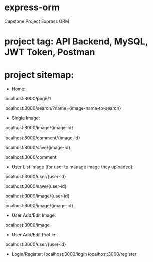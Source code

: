 # express-orm
Capstone Project Express ORM

# project tag: API Backend, MySQL, JWT Token, Postman
# project sitemap:

- Home: 
<!-- GET all image with pagination:  -->
localhost:3000/page/1
<!-- GET image by name (for searching) -->
localhost:3000/search/?name={image-name-to-search}

- Single Image:
<!--GET single image/author information by image id -->
localhost:3000/image/{image-id}
<!-- GET comment by image id -->
localhost:3000/comment/{image-id}
<!-- GET save image in user save list by image id -->
localhost:3000/save/{image-id}
<!-- POST user commnet in single image -->
localhost:3000/comment

- User List Image (for user to manage image they uploaded):
<!-- GET user information -->
localhost:3000/user/{user-id}
<!-- GET image saved by user -->
localhost:3000/save/{user-id}
<!-- GET image created by user -->
localhost:3000/image/{user-id}
<!-- DELETE image created by user -->
localhost:3000/image/{image-id}


- User Add/Edit Image:
<!-- POST add image by user -->
localhost:3000/image

- User Add/Edit Profile:
<!-- PUT edit user profile -->
localhost:3000/user/{user-id}

- Login/Register:
localhost:3000/login
localhost:3000/register